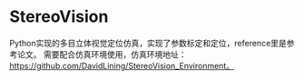 # StereoVision
Python实现的多目立体视觉定位仿真，实现了参数标定和定位，reference里是参考论文。
需要配合仿真环境使用，仿真环境地址：https://github.com/DavidLining/StereoVision_Environment。
